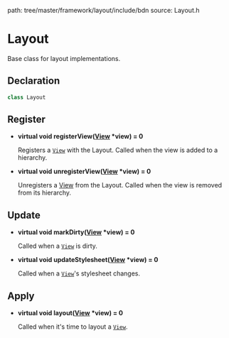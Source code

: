 path: tree/master/framework/layout/include/bdn
source: Layout.h

# Layout

Base class for layout implementations.

## Declaration

```C++
class Layout
```

## Register

* **virtual void registerView([View](../ui/view.md) \*view) = 0**

	Registers a [`View`](../ui/view.md) with the Layout. Called when the view is added to a hierarchy.

* **virtual void unregisterView([View](../ui/view.md) \*view) = 0**

	Unregisters a [View](../ui/view.md) from the Layout. Called when the view is removed from its hierarchy.

## Update

* **virtual void markDirty([View](../ui/view.md) \*view) = 0**
	
	Called when a [`View`](../ui/view.md) is dirty.

* **virtual void updateStylesheet([View](../ui/view.md) \*view) = 0**

	Called when a [`View`](../ui/view.md)'s stylesheet changes.

## Apply

* **virtual void layout([View](../ui/view.md) \*view) = 0**

	Called when it's time to layout a [`View`](../ui/view.md).
